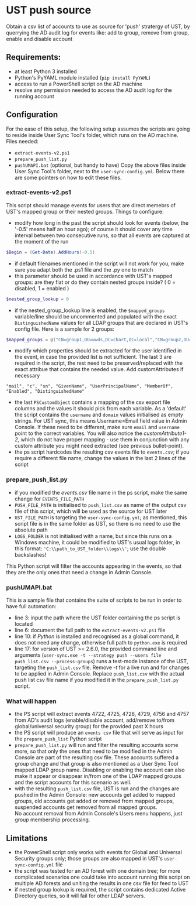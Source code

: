 # UST push source
Obtain a csv list of accounts to use as source for 'push' stratergy of UST, by querrying the AD audit log for events like: add to group, remove from group, enable and disable account

## Requirements:
- at least Python 3 installed
- Python's PyYAML module installed (`pip install PyYAML`)
- access to run a PowerShell script on the AD machine
- resolve any permission needed to access the AD audit log for the running account

## Configuration
For the ease of this setup, the following setup assumes the scripts are going to reside inside User Sync Tool's folder, which runs on the AD machine.  
Files needed:  
- `extract-events-v2.ps1`
- `prepare_push_list.py`
- `pushUMAPI.bat` (optional, but handy to have) 
Copy the above files inside User Sync Tool's folder, next to the `user-sync-config.yml`. Below there are some pointers on how to edit these files.

### extract-events-v2.ps1
This script should manage events for users that are direct memebrs of UST's mapped group or their nested groups. Things to configure:
- modify how long in the past the script should look for events (below, the '-0.5' means half an hour ago); of course it should cover any time interval between two consecutive runs, so that all events are captured at the moment of the run   
```powershell
$Begin = (Get-Date).AddHours(-0.5)
```
- if default filenames mentioned in the script will not work for you, make sure you adapt both the .ps1 file and the .py one to match
- this parameter should be used in accordance with UST's mapped groups: are they flat or do they contain nested groups inside? ( 0 = disabled, 1 = enabled )
```powershell
$nested_group_lookup = 0
```
- if the nested_group_lookup line is enabled, the `$mapped_groups` variable/line should be uncommented and populated with the exact `DistinguishedName` values for all LDAP groups that are declared in UST's config file. Here is a sample for 2 groups:
```powershell
$mapped_groups = @("CN=group1,OU=wwds,DC=cbart,DC=local","CN=group2,OU=wwds,DC=cbart,DC=local")
```
- modify which properties should be extracted for the user identified in the event, in case the provided list is not sufficient. The last 3 are required in the script, the rest need to be preserved/replaced with the exact attribue that contains the needed value. Add customAttributes if necessary  
```text
"mail", "c", "sn", "GivenName", "UserPrincipalName", "MemberOf", "Enabled", "DistinguishedName"
```
- the last `PSCustomObject` contains a mapping of the csv export file columns and the values it should pick from each variable. As a 'default' the script contains the `username` and `domain` values initialised as empty strings. For UST sync, this means Username=Email field value in Admin Console. If these need to be different, make sure `email` and `username` point to the correct variables. You will also notice the *customAttribute1-2*, which do not have proper mapping - use them in conjunction with any custom attribute you might need extracted (see previous bullet-point).
- the ps script hardcodes the resulting csv events file to `events.csv`; if you require a different file name, change the values in the last 2 lines of the script  

### prepare_push_list.py  
- if you modified the *events.csv* file name in the ps script, make the same change for `EVENTS_FILE_PATH`
- `PUSH_FILE_PATH` is initialised to `push_list.csv` as name of the output csv file of this script, which will be used as the source for UST later
- `UST_FILE_PATH` is targeting the `user-sync-config.yml`; as mentioned, this script file is in the same folder as UST, so there is no need to use the absolute path
- `LOGS_FOLDER` is not initialised with a name, but since this runs on a Windows machine, it could be modified to UST's usual logs folder, in this format: `'C:\\path_to_UST_folder\\logs\\'`; use the double backslashes!

This Python script will filter the accounts appearing in the events, so that they are the only ones that need a change in Admin Console.

### pushUMAPI.bat  
This is a sample file that contains the suite of scripts to be run in order to have full automation:  
- line 3: input the path where the UST folder containing the ps script is located
- line 6: document the full path to the `extract-events-v2.ps1` file
- line 10: if *Python* is installed and recognised as a global command, it does not need any change, otherwise full path to `python.exe` is required
- line 17: for version of UST >= 2.6.0, the provided command line and arguments (`user-sync.exe -t --strategy push --users file push_list.csv --process-groups`) runs a test-mode instance of the UST, targeting the `push_list.csv` file. Remove *-t* for a live run and for changes to be applied in Admin Console. Replace `push_list.csv` with the actual push list csv file name if you modified it in the `prepare_push_list.py` script.  

### What will happen
- the PS script will extract events 4722, 4725, 4728, 4729, 4756 and 4757 from AD's audit logs (enable/disable account, add/remove to/from global/universal security group) for the provided past X hours
- the PS script will produce an `events csv` file that will serve as input for the `prepare_push_list` Python script
- `prepare_push_list.py` will run and filter the resulting accounts some more, so that only the ones that need to be modified in the Admin Console are part of the resulting csv file. These accounts suffered a group change and that group is also mentioned as a User Sync Tool mapped LDAP group name. Disabling or enabling the account can also make it appear or disappear in/from one of the LDAP mapped groups and the script accounts for this scenario as well.
- with the resulting `push_list.csv` file, UST is run and the changes are pushed in the Admin Console: new accounts get added to mapped groups, old accounts get added or removed from mapped groups, suspended accounts get removed from all mapped groups.  
 No account removal from Admin Console's Users menu happens, just group membership processing.
 
## Limitations
 - the PowerShell script only works with events for Global and Universal Security groups only; those groups are also mapped in UST's `user-sync-config.yml` file
 - the script was tested for an AD forest with one domain tree; for more complicated scenarios one could take into account running this script on multiple AD forests and uniting the results in one csv file for feed to UST
 - if nested group lookup is required, the script contains dedicated Active Directory queries, so it will fail for other LDAP servers.  



